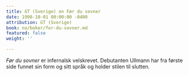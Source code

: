 ```yaml
---
title: GT (Sverige) on Før du sovner
date: 1998-10-01 00:00:00 -0400
attribution: GT (Sverige)
book: no/boker/for-du-sovner.md
featured: false
weight: ''

---
```

_Før du sovner_ er infernalsk velskrevet. Debutanten Ullmann har fra første side funnet sin form og sitt språk og holder stilen til slutten.